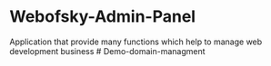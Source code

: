 # Webofsky-Admin-Panel
Application that provide many functions which help to manage web development business
#   D e m o - d o m a i n - m a n a g m e n t  
 